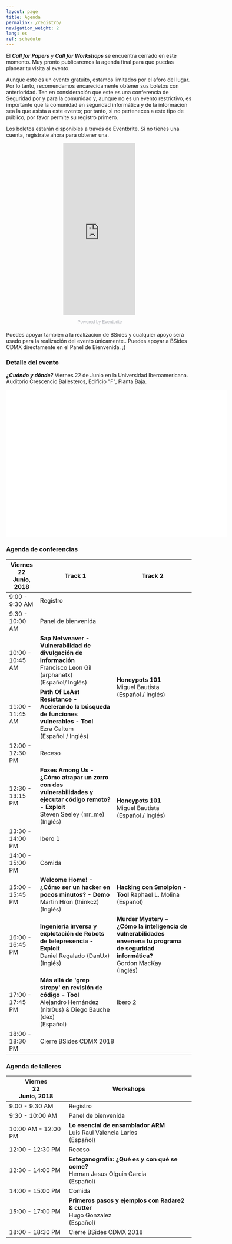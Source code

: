 ```yaml
---
layout: page
title: Agenda
permalink: /registro/
navigation_weight: 2
lang: es
ref: schedule
---
```


El ***Call for Papers*** y ***Call for Workshops*** se encuentra cerrado en este momento. Muy pronto publicaremos la agenda final para que puedas planear tu visita al evento.

Aunque este es un evento gratuito, estamos limitados por el aforo del lugar. Por lo tanto, recomendamos encarecidamente obtener sus boletos con anterioridad. Ten en consideración que este es una conferencia de Seguridad por y para la comunidad y, aunque no es un evento restrictivo, es importante que la comunidad en seguridad informática y de la información sea la que asista a este evento; por tanto, si no perteneces a este tipo de público, por favor permite su registro primero.

Los boletos estarán disponibles a través de Eventbrite. Si no tienes una cuenta, regístrate ahora para obtener una.

<center>
<div style="width:195px; text-align:center;" ><iframe  src="https://www.eventbrite.es/countdown-widget?eid=46003210842" frameborder="0" height="466" width="195" marginheight="0" marginwidth="0" scrolling="no" allowtransparency="true"></iframe><div style="font-family:Helvetica, Arial; font-size:12px; padding:10px 0 5px; margin:2px; width:195px; text-align:center;" ><a class="powered-by-eb" style="color: #ADB0B6; text-decoration: none;" target="_blank" href="http://www.eventbrite.es/">Powered by Eventbrite</a></div></div>
</center>

Puedes apoyar también a la realización de BSides y cualquier apoyo será usado para la realización del evento únicamente.. Puedes apoyar a BSides CDMX directamente en el Panel de Bienvenida. ;)

### Detalle del evento
***¿Cuándo y dónde?*** Viernes 22 de Junio en la Universidad Iberoamericana. Auditorio Crescencio Ballesteros, Edificio "F", Planta Baja.

<div id="map" style="width:600px;height:400px;background:white"></div>
<script>
	function initMap() {
		var location = {lat: 19.370367, lng: -99.263951};
		var map = new google.maps.Map(document.getElementById('map'), {
			zoom: 15,
			center: location
		});
		var marker = new google.maps.Marker({
			position: location,
			map: map
		});
	}
</script>
<script async defer
	src="https://maps.googleapis.com/maps/api/js?key=AIzaSyCTNdMtg7T1tzmGaphNDlMD6SsDFPcOqEs&callback=initMap">
</script>

### Agenda de conferencias
<div class="agenda">
    <div class="table-responsive">
        <table class="table table-condensed table-bordered">
            <thead align="center">
                <tr>
                    <th class="agenda-date" class="active" >
                    	<div class="dayofweek">Viernes</div>
                    	<div class="dayofmonth">22</div>
                        <div class="shortdate text-muted">Junio, 2018</div>
                    </th>
                    <th class="agenda-title">Track 1</th>
                    <th class="agenda-title">Track 2</th>
                </tr>
            </thead>
            <tbody>
                <tr>
                    <td class="agenda-time">
                        9:00 - 9:30 AM 
                    </td>
                    <td class="agenda-events" colspan="2">
                        <div class="agenda-event">
                            Registro
                        </div>
                    </td>
                </tr>
                <tr>
                    <td class="agenda-time">
                        9:30 - 10:00 AM 
                    </td>
                    <td class="agenda-events" colspan="2">
                        <div class="agenda-event">
                            Panel de bienvenida
                        </div>
                    </td>
                </tr>
                <tr>
                    <td class="agenda-time">
                        10:00 - 10:45 AM 
                    </td>
                    <td class="agenda-events">
                        <div class="agenda-event">
                            <b>Sap Netweaver - Vulnerabilidad de divulgación de información</b><br>
                            Francisco Leon Gil (arphanetx) <br>
                            (Español/ Inglés)
                        </div>
                    </td>
                    <td class="agenda-events" rowspan="2">
                        <div class="agenda-event">
                            <b>Honeypots 101</b><br>
                            Miguel Bautista <br>
                            (Español / Inglés)
                        </div>
                    </td>
                </tr>
                <tr>
                    <td class="agenda-time">
                        11:00 - 11:45 AM 
                    </td>
                    <td class="agenda-events">
                        <div class="agenda-event">
                            <b>Path Of LeAst Resistance - Acelerando la búsqueda de funciones vulnerables - Tool</b> <br>
                            Ezra Caltum <br>
                            (Español / Inglés)
                        </div>
                    </td>
                </tr>
                <tr>
                    <td class="agenda-time">
                        12:00 - 12:30 PM 
                    </td>
                    <td class="agenda-events" colspan="2">
                        <div class="agenda-event">
                            Receso
                        </div>
                    </td>
                </tr>
                <tr>
                    <td class="agenda-time">
                        12:30 - 13:15 PM 
                    </td>
                    <td class="agenda-events">
                        <div class="agenda-event">
                            <b>Foxes Among Us - ¿Cómo atrapar un zorro con dos vulnerabilidades y ejecutar código remoto? - Exploit</b><br>
                            Steven Seeley (mr_me)<br>
                            (Inglés) 
                        </div>
                    </td>
                    <td class="agenda-events" rowspan="2">
                        <div class="agenda-event">
                            <b>Honeypots 101</b><br>
                            Miguel Bautista <br>
                            (Español / Inglés)
                        </div>
                    </td>
                </tr>
                <tr>
                    <td class="agenda-time">
                        13:30 - 14:00 PM 
                    </td>
                    <td class="agenda-events">
                        <div class="agenda-event">
                            Ibero 1
                        </div>
                    </td>
                </tr>
                <tr>
                    <td class="agenda-time">
                        14:00 - 15:00 PM 
                    </td>
                    <td class="agenda-events" colspan="2">
                        <div class="agenda-event">
                            Comida
                        </div>
                    </td>
                </tr>
                <tr>
                    <td class="agenda-time">
                        15:00 - 15:45 PM 
                    </td>
                    <td class="agenda-events">
                        <div class="agenda-event">
                            <b>Welcome Home! - ¿Cómo ser un hacker en pocos minutos? - Demo</b><br>
                            Martin Hron (thinkcz)<br>
                            (Inglés) 
                        </div>
                    </td>
                    <td class="agenda-events">
                        <div class="agenda-event">
                            <b>Hacking con Smolpion - Tool</b>
                            Raphael L. Molina<br>
                            (Español)
                        </div>
                    </td>
                </tr>
                <tr>
                    <td class="agenda-time">
                        16:00 - 16:45 PM 
                    </td>
                    <td class="agenda-events">
                        <div class="agenda-event">
                        	<b>Ingeniería inversa y explotación de Robots de telepresencia - Exploit</b><br>
                            Daniel Regalado (DanUx)<br>
                            (Inglés) 
                        </div>
                    </td>
                    <td class="agenda-events">
                        <div class="agenda-event">
                            <b>Murder Mystery – ¿Cómo la inteligencia de vulnerabilidades envenena tu programa de seguridad informática?</b><br>
                            Gordon MacKay<br>
                            (Inglés)
                        </div>
                    </td>
                </tr>
                <tr>
                    <td class="agenda-time">
                        17:00 - 17:45 PM 
                    </td>
                    <td class="agenda-events">
                        <div class="agenda-event">
                            <b>Más allá de 'grep strcpy' en revisión de código - Tool</b><br>
                            Alejandro Hernández (nitr0us) & Diego Bauche (dex)<br>
                            (Español)
                        </div>
                    </td>
                    <td class="agenda-events">
                        <div class="agenda-event">
                           	Ibero 2
                        </div>
                    </td>
                </tr>
                <tr>
                    <td class="agenda-time">
                        18:00 - 18:30 PM 
                    </td>
                    <td class="agenda-events" colspan="2">
                        <div class="agenda-event">
                            Cierre BSides CDMX 2018 
                        </div>
                    </td>
                </tr>
            </tbody>
        </table>
    </div>
</div>

### Agenda de talleres
<div class="agenda">
    <div class="table-responsive">
        <table class="table table-condensed table-bordered">
            <thead>
                <tr>
                    <th class="agenda-date" class="active" >
                    	<div class="dayofweek">Viernes</div>
                    	<div class="dayofmonth">22</div>
                        <div class="shortdate text-muted">Junio, 2018</div>
                    </th>
                    <th class="agenda-title">Workshops</th>
                </tr>
            </thead>
            <tbody>
                <tr>
                    <td class="agenda-time">
                        9:00 - 9:30 AM 
                    </td>
                    <td class="agenda-events">
                        <div class="agenda-event">
                            Registro
                        </div>
                    </td>
                </tr>
                <tr>
                    <td class="agenda-time">
                        9:30 - 10:00 AM 
                    </td>
                    <td class="agenda-events">
                        <div class="agenda-event">
                            Panel de bienvenida
                        </div>
                    </td>
                </tr>
                <tr>
                    <td class="agenda-time">
                        10:00 AM - 12:00 PM 
                    </td>
                    <td class="agenda-events">
                        <div class="agenda-event">
                            <b>Lo esencial de ensamblador ARM</b><br>
                            Luis Raul Valencia Larios <br>
                            (Español)
                        </div>
                    </td>
                </tr>
                <tr>
                    <td class="agenda-time">
                        12:00 - 12:30 PM 
                    </td>
                    <td class="agenda-events">
                        <div class="agenda-event">
                            Receso
                        </div>
                    </td>
                </tr>
                <tr>
                    <td class="agenda-time">
                        12:30 - 14:00 PM 
                    </td>
                    <td class="agenda-events">
                        <div class="agenda-event">
                            <b>Esteganografía: ¿Qué es y con qué se come?</b><br>
                            Hernan Jesus Olguin Garcia <br>
                            (Español)
                        </div>
                    </td>
                </tr>
                <tr>
                    <td class="agenda-time">
                        14:00 - 15:00 PM 
                    </td>
                    <td class="agenda-events">
                        <div class="agenda-event">
                            Comida
                        </div>
                    </td>
                </tr>
                <tr>
                    <td class="agenda-time">
                        15:00 - 17:00 PM 
                    </td>
                    <td class="agenda-events">
                        <div class="agenda-event">
                            <b>Primeros pasos y ejemplos con Radare2 & cutter</b><br>
                            Hugo Gonzalez <br>
                            (Español)
                        </div>
                    </td>
                </tr>
                <tr>
                    <td class="agenda-time">
                        18:00 - 18:30 PM 
                    </td>
                    <td class="agenda-events">
                        <div class="agenda-event">
                            Cierre BSides CDMX 2018 
                        </div>
                    </td>
                </tr>
            </tbody>
        </table>
    </div>
</div>
